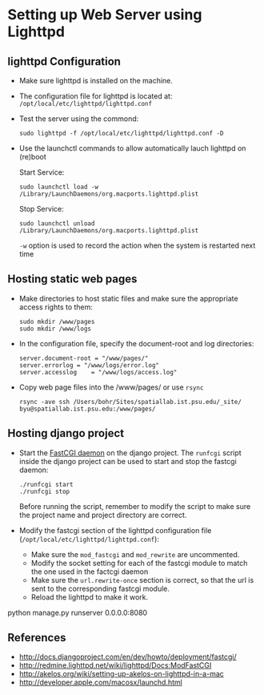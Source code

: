 # Setting up Web Server using Lighttpd

## lighttpd Configuration

+	Make sure lighttpd is installed on the machine.

+	The configuration file for lighttpd is located at: `/opt/local/etc/lighttpd/lighttpd.conf`

+	Test the server using the commond:
	
		sudo lighttpd -f /opt/local/etc/lighttpd/lighttpd.conf -D
	
+ 	Use the launchctl commands to allow automatically lauch lighttpd on (re)boot
	
	Start Service:
	 
		sudo launchctl load -w /Library/LaunchDaemons/org.macports.lighttpd.plist
	
	Stop Service: 
	
		sudo launchctl unload /Library/LaunchDaemons/org.macports.lighttpd.plist
	
	`-w` option is used to record the action when the system is restarted next time

## Hosting static web pages
		
+	Make directories to host static files and make sure the appropriate access rights to them: 
	  	
		sudo mkdir /www/pages
		sudo mkdir /www/logs
		
+	In the configuration file, specify the document-root and log directories:
		
		server.document-root = "/www/pages/"
		server.errorlog	= "/www/logs/error.log"
		server.accesslog	= "/www/logs/access.log"
		
+	Copy web page files into the /www/pages/ or use `rsync`
			
		rsync -ave ssh /Users/bohr/Sites/spatiallab.ist.psu.edu/_site/ byu@spatiallab.ist.psu.edu:/www/pages/

## Hosting django project

+	Start the [FastCGI daemon](http://docs.djangoproject.com/en/dev/howto/deployment/fastcgi/) on the django project. The `runfcgi` script inside the django project can be used to start and stop the fastcgi daemon:
			
		./runfcgi start
		./runfcgi stop
		
	Before running the script, remember to modify the script to make sure the project name and project directory are correct.
		
+	Modify the fastcgi section of the lighttpd configuration file (`/opt/local/etc/lighttpd/lighttpd.conf`):
	
	+	Make sure the `mod_fastcgi` and `mod_rewrite` are uncommented.
	+	Modify the socket setting for each of the fastcgi module to match the one used in the factcgi daemon
	+	Make sure the `url.rewrite-once` section is correct, so that the url is sent to the corresponding fastcgi module.
	+ 	Reload the lighttpd to make it work.
		
python manage.py runserver 0.0.0.0:8080

## References

+ <http://docs.djangoproject.com/en/dev/howto/deployment/fastcgi/>
+ <http://redmine.lighttpd.net/wiki/lighttpd/Docs:ModFastCGI>
+ <http://akelos.org/wiki/setting-up-akelos-on-lighttpd-in-a-mac>
+ <http://developer.apple.com/macosx/launchd.html>

	
